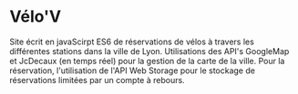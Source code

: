 # Vélo'V
Site écrit en javaScirpt ES6 de réservations de vélos à travers les différentes stations dans la ville de Lyon.
Utilisations des API's GoogleMap et JcDecaux (en temps réel) pour la gestion de la carte de la ville.
Pour la réservation, l'utilisation de l'API Web Storage pour le stockage de réservations limitées par un compte à rebours.

